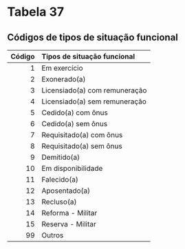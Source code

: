 # Tabela 37
## Códigos de tipos de situação funcional

 | Código | Tipos de situação funcional   |
 | -----: | :---------------------------- |
 | 1      | Em exercício                  |
 | 2      | Exonerado(a)                  |
 | 3      | Licensiado(a) com remuneração |
 | 4      | Licensiado(a) sem remuneração |
 | 5      | Cedido(a) com ônus            |
 | 6      | Cedido(a) sem ônus            |
 | 7      | Requisitado(a) com ônus       |
 | 8      | Requisitado(a) sem ônus       |
 | 9      | Demitido(a)                   |
 | 10     | Em disponibilidade            |
 | 11     | Falecido(a)                   |
 | 12     | Aposentado(a)                 |
 | 13     | Recluso(a)                    |
 | 14     | Reforma - Militar             |
 | 15     | Reserva - Militar             |
 | 99     | Outros                        |

